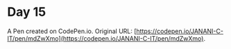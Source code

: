 # Day 15

A Pen created on CodePen.io. Original URL: [https://codepen.io/JANANI-C-IT/pen/mdZwXmo](https://codepen.io/JANANI-C-IT/pen/mdZwXmo).

